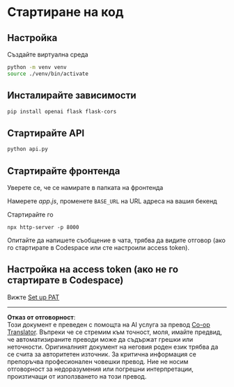 <!--
CO_OP_TRANSLATOR_METADATA:
{
  "original_hash": "537f02a36d73db093cbb8b9b44867645",
  "translation_date": "2025-09-01T15:49:47+00:00",
  "source_file": "9-chat-project/solution/backend/python/README.md",
  "language_code": "bg"
}
-->
# Стартиране на код

## Настройка

Създайте виртуална среда

```sh
python -m venv venv
source ./venv/bin/activate
```

## Инсталирайте зависимости

```sh
pip install openai flask flask-cors 
```

## Стартирайте API

```sh
python api.py
```

## Стартирайте фронтенда

Уверете се, че се намирате в папката на фронтенда

Намерете *app.js*, променете `BASE_URL` на URL адреса на вашия бекенд

Стартирайте го

```
npx http-server -p 8000
```

Опитайте да напишете съобщение в чата, трябва да видите отговор (ако го стартирате в Codespace или сте настроили access token).

## Настройка на access token (ако не го стартирате в Codespace)

Вижте [Set up PAT](https://docs.github.com/en/authentication/keeping-your-account-and-data-secure/managing-your-personal-access-tokens)

---

**Отказ от отговорност**:  
Този документ е преведен с помощта на AI услуга за превод [Co-op Translator](https://github.com/Azure/co-op-translator). Въпреки че се стремим към точност, моля, имайте предвид, че автоматизираните преводи може да съдържат грешки или неточности. Оригиналният документ на неговия роден език трябва да се счита за авторитетен източник. За критична информация се препоръчва професионален човешки превод. Ние не носим отговорност за недоразумения или погрешни интерпретации, произтичащи от използването на този превод.